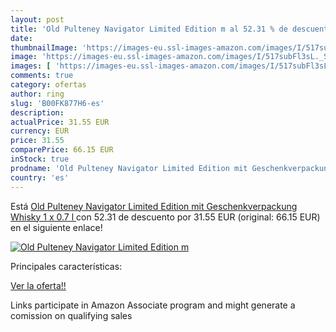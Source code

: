 ```yaml
---
layout: post
title: 'Old Pulteney Navigator Limited Edition m al 52.31 % de descuento'
date: 
thumbnailImage: 'https://images-eu.ssl-images-amazon.com/images/I/517subFl3sL._SL200_.jpg'
image: 'https://images-eu.ssl-images-amazon.com/images/I/517subFl3sL._SL200_.jpg'
images: [ 'https://images-eu.ssl-images-amazon.com/images/I/517subFl3sL._SL200_.jpg' ]
comments: true
category: ofertas
author: ring
slug: 'B00FK877H6-es'
description:
actualPrice: 31.55 EUR
currency: EUR
price: 31.55
comparePrice: 66.15 EUR
inStock: true
prodname: 'Old Pulteney Navigator Limited Edition mit Geschenkverpackung Whisky  1 x 0.7 l '
country: 'es'
---
```


Está [Old Pulteney Navigator Limited Edition mit Geschenkverpackung Whisky  1 x 0.7 l ](https://www.amazon.es/dp/B00FK877H6/?tag=tolees-21) con 52.31 de descuento por 31.55 EUR (original: 66.15 EUR) en el siguiente enlace!

[![Old Pulteney Navigator Limited Edition m](https://images-eu.ssl-images-amazon.com/images/I/517subFl3sL._SL200_.jpg)](https://www.amazon.es/dp/B00FK877H6/?tag=tolees-21)

Principales características:


[Ver la oferta!!](https://www.amazon.es/dp/B00FK877H6/?tag=tolees-21)

Links participate in Amazon Associate program and might generate a comission on qualifying sales


